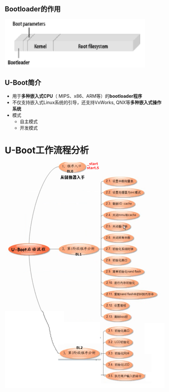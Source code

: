 ## Bootloader的作用
![](../photo/Pasted%20image%2020230422184024.png)

## U-Boot简介
- 用于**多种嵌入式CPU**（ MIPS、x86、ARM等）的**bootloader程序**
- 不仅支持嵌入式Linux系统的引导，还支持VxWorks, QNX等**多种嵌入式操作系统**
- 模式
	- 自主模式
	- 开发模式

# U-Boot工作流程分析

![](../photo/Pasted%20image%2020230423105115.png)
